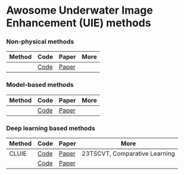 Awosome Underwater Image Enhancement (UIE) methods
============================
### Non-physical methods
|Method|Code|Paper|More|
| --- | --- | --- | --- |
||[Code]()|[Paper]()||

### Model-based methods
|Method|Code|Paper|More|
| --- | --- | --- | --- |
||[Code]()|[Paper]()||

### Deep learning based methods
|Method|Code|Paper|More|
| --- | --- | --- | --- |
|CLUIE|[Code](https://justwj.github.io/CLUIE-Net.html/)|[Paper](https://ieeexplore.ieee.org/document/9965419)|23TSCVT,  Comparative Learning|
||[Code]()|[Paper]()||

